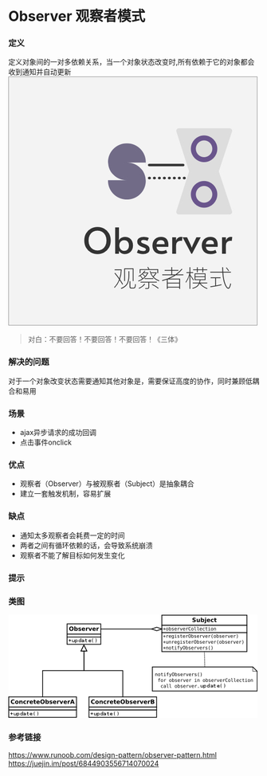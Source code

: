 Observer 观察者模式
====

### 定义    

定义对象间的一对多依赖关系，当一个对象状态改变时,所有依赖于它的对象都会收到通知并自动更新
![cover](./ch5_cover.jpg)

> 对白：不要回答！不要回答！不要回答！《三体》

### 解决的问题

对于一个对象改变状态需要通知其他对象是，需要保证高度的协作，同时兼顾低耦合和易用

### 场景

* ajax异步请求的成功回调
* 点击事件onclick

### 优点

* 观察者（Observer）与被观察者（Subject）是抽象耦合
* 建立一套触发机制，容易扩展

### 缺点

* 通知太多观察者会耗费一定的时间
* 两者之间有循环依赖的话，会导致系统崩溃
* 观察者不能了解目标如何发生变化

### 提示

### 类图

![uml](./uml.png)

### 参考链接

https://www.runoob.com/design-pattern/observer-pattern.html
https://juejin.im/post/6844903556714070024







    


 

